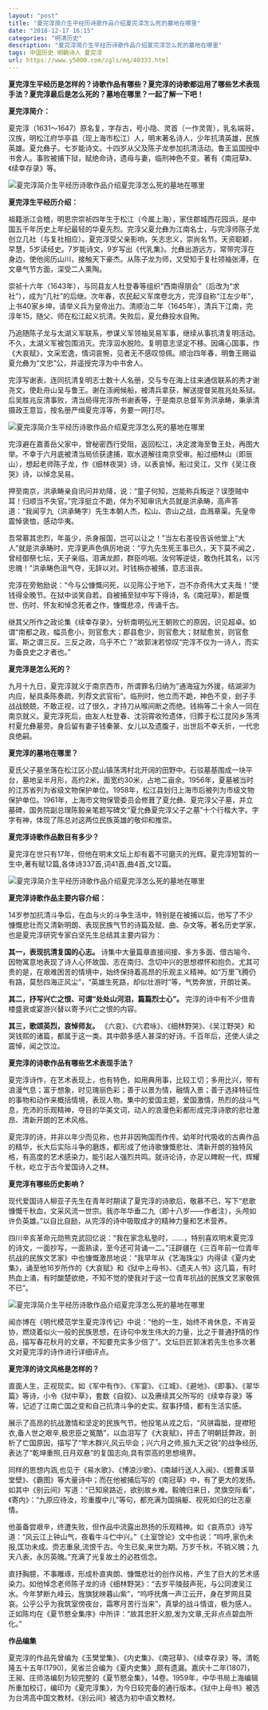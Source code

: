 ```yaml
---
layout: "post"
title: "夏完淳简介生平经历诗歌作品介绍夏完淳怎么死的墓地在哪里"
date: "2018-12-17 16:15"
categories: "明清历史"
description: "夏完淳简介生平经历诗歌作品介绍夏完淳怎么死的墓地在哪里"
tags: 中国历史 明朝诗人 夏完淳
url: https://www.y5000.com/zgls/mq/40333.html
---
```






**夏完淳生平经历是怎样的？诗歌作品有哪些？夏完淳的诗歌都运用了哪些艺术表现手法？夏完淳最后是怎么死的？墓地在哪里？一起了解一下吧！**

 **夏完淳简介：**

夏完淳（1631～1647）原名复，字存古，号小隐、灵首（一作灵胥），乳名端哥，汉族，明松江府华亭县（现上海市松江）人，明末著名诗人，少年抗清英雄，民族英雄。夏允彝子。七岁能诗文。十四岁从父及陈子龙参加抗清活动。鲁王监国授中书舍人。事败被捕下狱，赋绝命诗，遗母与妻，临刑神色不变。著有《南冠草》、《续幸存录》等。

![夏完淳简介生平经历诗歌作品介绍夏完淳怎么死的墓地在哪里](https://img.y5000.com/uploads/allimg/190119/9ff36217ef90f27a42da0d17f38e60fc.jpg)

 **夏完淳生平经历介绍：**

祖籍浙江会稽，明思宗崇祯四年生于松江（今属上海），家住郡城西花园浜，是中国五千年历史上年纪最轻的华夏先烈。完淳父夏允彝为江南名士，与完淳师陈子龙创立几社（与复社相应）。夏完淳受父亲影响，矢志忠义，崇尚名节。天资聪颖，早慧，5岁读经史。7岁能诗文，9岁写出《代乳集》。允彝出游远方，常带完淳在身边，使他阅历山川，接触天下豪杰。从陈子龙为师，又受知于复社领袖张溥，在文章气节方面，深受二人熏陶。

崇祯十六年（1643年），与同县友人杜登春等组织“西南得朋会”（后改为“求社”），成为“几社”的后继。次年春，农民起义军席卷北方，完淳自称“江左少年”，上书40家乡坤，请举义兵为皇帝出力。清顺治二年（1645年），清兵下江南，完淳年15，随父、师在松江起义抗清。失败后，夏允彝投水自殉。

乃追随陈子龙与太湖义军联系，参谋义军领袖吴易军事，继续从事抗清复明活动。不久，太湖义军被包围消灭。完淳泅水脱险。复明意志坚定不移。因痛心国事，作《大哀赋》，文采宏逸，情词哀惋，见者无不感叹惊佩。顺治四年春，明鲁王赐谥夏允彝为“文忠”公，并遥授完淳为中书舍人。

完淳写谢表，连同抗清复明志士数十人名册，交与专在海上往来通信联系的秀才谢尧文，使赴舟山呈与鲁王。谢在漴阙候船，被清兵拿获，解送提督吴胜兆处系狱。后吴胜兆反清事败，清当局得完淳所书谢表等，于是南京总督军务洪承畴，秉承清摄政王意旨，按名册严缉夏完淳等，务要一网打尽。

![夏完淳简介生平经历诗歌作品介绍夏完淳怎么死的墓地在哪里](https://img.y5000.com/uploads/allimg/190119/ebda3bfb422cd5d3441aea56e9f8b00f.jpg)

完淳避在嘉善岳父家中，曾秘密西行受阻，返回松江，决定渡海至鲁王处，再图大举。不幸于六月底被清当局侦获逮捕，取水道解往南京受审。船过细林山（即辰山），想起老师陈子龙，作《细林夜哭》诗，以表哀悼。船过吴江，又作《吴江夜哭》诗，以悼念吴易。

押至南京，洪承畴亲自讯问并劝降，说：“童子何知，岂能称兵叛逆？误堕贼中耳！归顺当不失官。”完淳挺立不跪，佯为不知审讯大员就是洪承畴，高声答道：“我闻亨九（洪承畴字）先生本朝人杰，松山、杏山之战，血溅章渠。先皇帝震悼褒恤，感动华夷。

吾常慕其忠烈，年虽少，杀身报国，岂可以让之！”当左右差役告诉他堂上“大人”就是洪承畴时，完淳更声色俱厉地说：“亨九先生死王事已久，天下莫不闻之，曾经御祭七坛，天子亲临，泪满龙颜，群臣呜咽。汝何等逆徒，敢伪托其名，以污忠魄！”洪承畴色沮气夺，无辞以对。时钱栴亦被捕，意志沮丧。

完淳在旁勉励说：“今与公慷慨问死，以见陈公于地下，岂不亦奇伟大丈夫哉！”使钱得全晚节。在狱中谈笑自若。自被捕至狱中写下得诗，名《南冠草》，都是慨世、伤时、怀友和悼念死者之作，慷慨悲凉，传诵千古。

继其父所作之政论集《续幸存录》，分析南明弘光王朝败亡的原因，识见超卓。如谓“南都之政，幅员愈小，则官愈大；郡县愈少，则官愈大；财赋愈贫，则官愈富。斯之谓三反。三反之政，乌乎不亡？”故郭沫若惊叹“完淳不仅为一诗人，而实为备良史之才者也。”

 **夏完淳是怎么死的？**

九月十九日，夏完淳就义于南京西市，所谓罪名归纳为“通海寇为外援，结湖泖为内应，秘具条陈奏疏，列荐文武官衔”。临刑时，他立而不跪，神色不变，刽子手战战兢兢，不敢正视，过了很久，才持刀从喉间断之而绝。钱栴等二十余人一同在南京就义。夏完淳死后，由友人杜登春、沈羽霄收殓遗体，归葬于松江昆冈乡荡湾村夏允彝墓旁。身后留有妻子钱秦篆、女儿以及遗腹子，出世后不幸夭折，一代忠良绝嗣。

 **夏完淳的墓地在哪里？**

夏氏父子墓坐落在松江区小昆山镇荡湾村北开阔的田野中。石驳墓基围成一块平台，墓地呈半月形，高约2米，面宽约30米，占地二亩余。1956年，夏墓被当时的江苏省列为省级文物保护单位。1958年，松江县划归上海市后被列为市级文物保护单位。1961年，上海市文物保管委员会修葺了夏允彝、夏完淳父子墓，并立墓碑，国务院副总理陈毅亲笔题写碑文“夏允彝夏完淳父子之墓”十个行楷大字。字字有神，体现了陈总对这两位民族英雄的敬仰和推崇。

 **夏完淳诗歌作品数目有多少？**

夏完淳在世只有17年，但他在明末文坛上却有着不可磨灭的光辉。夏完淳短暂的一生中,著有赋12篇,各体诗337首,词41首,曲4首,文12篇。

![夏完淳简介生平经历诗歌作品介绍夏完淳怎么死的墓地在哪里](https://img.y5000.com/uploads/allimg/190119/1f1ffefe8afbcf9e24d27095445608da.jpg)

 **夏完淳诗歌作品主要内容介绍：**

14岁参加抗清斗争后，在血与火的斗争生活中，特别是在被捕以后，他写了不少慷慨悲壮而又清新明朗、表现民族气节的诗篇及赋、曲、杂文等。著名历史学家，也是夏完淳研究专家白坚先生总结其主要内容为：

 **其一，表现抗清复国的心志。**
诗集中大量篇章直接间接、多方多面、借古喻今、因物寓意地表现了诗人心怀故国、志在南归、念切中兴的思想襟怀和抱负。尤其可贵的是，在艰难困苦的情境中，始终保持着高昂的乐观主义精神。如“万里飞腾仍有路，莫愁四海正风尘”，“英雄生死路，却似壮游时”等，气势奔放，开朗壮美。

 **其二，抒写兴亡之恨、可谓“处处山河泪，篇篇烈士心”。** 完淳的诗中有不少借青楼盛衰或宴游兴替以寄予兴亡之恨的内容。

 **其三，歌颂英烈，哀悼师友。**
《六哀》、《六君咏》、《细林野哭》、《吴江野哭》和哭钱熙的诸篇，都属于这一类。其中颇多感人甚深的好诗。千百年后，还使人读之震悼，闻之饮泣。

 **夏完淳的诗歌作品有哪些艺术表现手法？**

夏完淳诗作，在艺术表现上，也有特色，如用典用事，比较工切；多用比兴，带有浪漫气息；富于想象，时见瑰丽色彩；善于以景为情，融情入景；善于选择特征性的事物和动作来概括情境，表现人物。集中的爱国主题，爱国激情，热烈的战斗气息，充沛的乐观精神，夺目的华美文词，动人的浪漫色彩都形成完淳诗歌的悲壮激昂、清新开朗的艺术风格。

夏完淳的诗，并非以年少而见称，也并非因殉国而作传。幼年时代吸收的古典作品的精华，长大后实际斗争的磨炼，都形成了他诗歌慷慨悲壮、清新开朗的独特风格，有高度的艺术感染力，能引起人强烈共鸣。就诗论诗，亦足以睥睨一代，辉耀千秋，屹立于古今爱国诗人之林。

 **夏完淳有哪些历史影响？**

现代爱国诗人柳亚子先生在青年时期读了夏完淳的诗歌后，敬慕不已，写下“悲歌慷慨千秋血，文采风流一世宗。我亦年华垂二九（即十八岁——作者注），头颅如许负英雄。”以自比自励，从完淳的诗中吸取成才的精神力量和艺术营养。

四川辛亥革命元勋熊克武回忆说：“我在家念私塾时，……，特别喜欢明末夏完淳的诗文，一面抄写，一面熟读，至今还可背诵一二。”汪辟疆在《三百年前一位青年抗战的民族文艺家》中也慷慨激昂地说：“我早年从《艺海珠尘》内得读《夏内史集》，诵至他16岁所作的《大哀赋》和《狱中上母书》、《遗夫人书》这几篇，有时热血上涌，有时酸楚欲绝，不知不觉的使我对于这一位青年抗战的民族文艺家敬佩不已”。

![夏完淳简介生平经历诗歌作品介绍夏完淳怎么死的墓地在哪里](https://img.y5000.com/uploads/allimg/190119/b7a96bf4da0cad9977ca7c1b4bd02c1c.jpg)

闻亦博在《明代模范学生夏完淳传记》中说：“他的一生，始终不肯休息，不肯妥协，燃烧着似火一般的民族思想，在诗句中发生伟大的力量，比之于普通抒情的作品，描写春花秋月的文章，不知要充实多少倍了”。文坛巨匠郭沫若先生也多次著文对夏完淳的诗作进行详细评点。  

 **夏完淳的诗文风格是怎样的？**

直面人生，正视现实。如《军中有作》、《军宴》、《江城》、《避地》、《即事》、《翠华篇》等诗，小令《狱中草》，套数《自叙》、以及赓续其父所写的《续幸存录》等等，记述了江南亡国之变和自己抗清斗争的史实。叙事抒情，都有生活实感。

展示了高昂的抗战激情和坚定的民族气节。他投笔从戎之后，“风骈霜胝，提襟短衣,备人世之艰辛,极忠臣之冤酷”，以血泪写了《大哀赋》，抨击了明朝廷弊政，剖析了亡国原因，描写了“竿木群兴,风云毕会；兴六月之师,振九天之锐”的战争经历,表达了“乾坤重照,日月双悬”的复国志向,具有崇高的思想境界。

同样的思想内涵,也见于《易水歌》、《博浪沙歌》、《南越行送人入闽》、《题曹溪草堂壁》、《霸图》等大量诗中；而在他被捕后写的《南冠草》中，有了更大的发扬。如其中《别云间》写道：“已知泉路近，欲别故乡难。毅魄归来日，灵旗空际看”，《寄内》：“九原应待汝，珍重腹中儿”等句，都充满为国捐躯、视死如归的壮志豪情。

他虽备尝艰辛，终遭失败，但作品中流露出昂扬的乐观精神。如《哀燕京》诗写道：“风云江上钟山气，夜看牛斗伫中兴。”《土室馀论》文中也说：“呜呼,家仇未报,匡功未成。赍志重泉,流恨千古。今生已矣,来世为期。万岁千秋，不销义魄；九天八表，永厉英魄。”充满了光复故土的必胜信念。

直抒胸臆，不事雕琢，形成朴直爽朗、慷慨悲壮的创作风格，产生了巨大的艺术感染力。如他悼念老师陈子龙的诗《细林野哭》：“去岁平陵鼓声死，与公同渡吴江水。今年梦断九峰云，旌旗犹映暮山紫”，“呜呼抚膺一声江云开，身在罗网且莫哀。公乎公乎为我筑室傍夜台，霜寒月苦行当来”，真挚的战斗情谊，极为感人。正如陈均在《夏节愍全集序》中所评：“故其忠肝义胆,发为文章,无非点点碧血所化。”

 **作品编集**

夏完淳的作品先曾编为《玉樊堂集》、《内史集》、《南冠草》、《续幸存录》等。清乾隆五十五年(1790)，吴省兰合编为《夏内史集》,颇有遗漏。嘉庆十二年(1807)，王昶、庄师洛编刻为较完整的《夏节愍全集》，14卷。1959年，中华书局上海编辑所重加校订，编印为《夏完淳集》，为今日较完备的通行版本。《狱中上母书》被选为台湾高中国文教材。《别云间》被选为初中语文教材。
